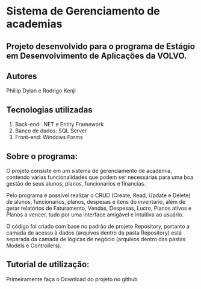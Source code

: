 # Sistema de Gerenciamento de academias

## Projeto desenvolvido para o programa de Estágio em Desenvolvimento de Aplicações da VOLVO.

## Autores
Phillip Dylan e Rodrigo Kenji

## Tecnologias utilizadas
1. Back-end: .NET e Entity Framework
2. Banco de dados: SQL Server
3. Front-end: Windows Forms

## Sobre o programa:
O projeto consiste em um sistema de gerenciamento de academia, contendo várias funcionalidades que podem ser necessárias para uma boa gestão de seus alunos, planos, funcionarios e financias.

Pelo programa é possível realizar o CRUD (Create, Read, Update e Delete) de alunos, funcionarios, planos, despesas e itens do inventario, além de gerar relatórios de Faturamento, Vendas, Despesas, Lucro, Planos ativos e Planos a vencer, tudo por uma interface amigável e intuitiva ao usuário.

O código foi criado com base no padrão de projeto Repository, portanto a camada de acesso à dados (arquivos dentro da pasta Repository) está separada da camada de lógicas de negócio (arquivos dentro das pastas Models e Controllers).

## Tutorial de utilização:
Primeiramente faça o Download do projeto no github

